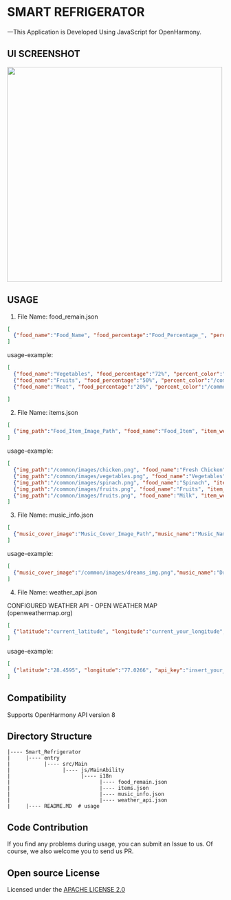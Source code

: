 # SMART REFRIGERATOR
一This Application is Developed Using JavaScript for OpenHarmony.

## UI SCREENSHOT
 <img width="500" src="https://user-images.githubusercontent.com/57445475/154552921-5e251267-1aa8-4f14-af55-b4189551ef40.png">


## USAGE
1. File Name: food_remain.json
```json
[
  {"food_name":"Food_Name", "food_percentage":"Food_Percentage_", "percent_color":"Percentage_Image_Path" }
]
```
usage-example:
```json
[
  {"food_name":"Vegetables", "food_percentage":"72%", "percent_color":"/common/images/green_range.png" },
  {"food_name":"Fruits", "food_percentage":"50%", "percent_color":"/common/images/violet_range.png" },
  {"food_name":"Meat", "food_percentage":"20%", "percent_color":"/common/images/orange_range.png"}

]
```

2. File Name: items.json
```json
[
  {"img_path":"Food_Item_Image_Path", "food_name":"Food_Item", "item_weight":"Food_Item_Weight"}
]
```
usage-example:
```json
[
  {"img_path":"/common/images/chicken.png", "food_name":"Fresh Chicken", "item_weight":"1kg"},
  {"img_path":"/common/images/vegetables.png", "food_name":"Vegetables", "item_weight":"3kg"},
  {"img_path":"/common/images/spinach.png", "food_name":"Spinach", "item_weight":"500g"},
  {"img_path":"/common/images/fruits.png", "food_name":"Fruits", "item_weight":"3kg"},
  {"img_path":"/common/images/fruits.png", "food_name":"Milk", "item_weight":"2lts"}
]
```

3. File Name: music_info.json
```json
[
  {"music_cover_image":"Music_Cover_Image_Path","music_name":"Music_Name","music_genre":"Music_Genre"}
]
```
usage-example:
```json
[
  {"music_cover_image":"/common/images/dreams_img.png","music_name":"Dream","music_genre":"Romantic"}
]
```

4. File Name: weather_api.json

CONFIGURED WEATHER API - OPEN WEATHER MAP (openweathermap.org)
```json
[
  {"latitude":"current_latitude", "longitude":"current_your_longitude", "api_key":"insert_your_api_key"}
]
```
usage-example:
```json
[
  {"latitude":"28.4595", "longitude":"77.0266", "api_key":"insert_your_api_key"}
]
```
 

## Compatibility
Supports OpenHarmony API version 8

## Directory Structure
````
|---- Smart_Refrigerator 
|     |---- entry 
|           |---- src/Main
|                 |---- js/MainAbility
|                       |---- i18n
|                             |---- food_remain.json
|                             |---- items.json
|                             |---- music_info.json
|                             |---- weather_api.json
|     |---- README.MD  # usage

````
## Code Contribution
If you find any problems during usage, you can submit an Issue to us. Of course, we also welcome you to send us PR.

## Open source License
Licensed under the <a href="https://github.com/sahilchutani/smart_refrigerator/blob/main/LICENSE">APACHE LICENSE 2.0</a>

